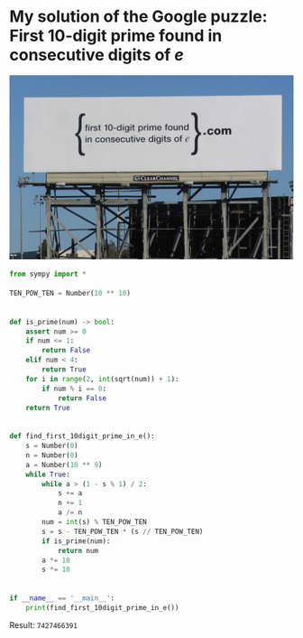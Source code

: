 # My solution of the Google puzzle: First 10-digit prime found in consecutive digits of *e*
![](../img/first_10digit_prime_in_e.jpg)
```python
from sympy import *

TEN_POW_TEN = Number(10 ** 10)


def is_prime(num) -> bool:
    assert num >= 0
    if num <= 1:
        return False
    elif num < 4:
        return True
    for i in range(2, int(sqrt(num)) + 1):
        if num % i == 0:
            return False
    return True


def find_first_10digit_prime_in_e():
    s = Number(0)
    n = Number(0)
    a = Number(10 ** 9)
    while True:
        while a > (1 - s % 1) / 2:
            s += a
            n += 1
            a /= n
        num = int(s) % TEN_POW_TEN
        s = s - TEN_POW_TEN * (s // TEN_POW_TEN)
        if is_prime(num):
            return num
        a *= 10
        s *= 10


if __name__ == '__main__':
    print(find_first_10digit_prime_in_e())

```
Result: `7427466391`
